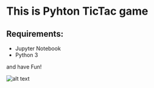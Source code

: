# This is Pyhton TicTac game 

## Requirements:

* Jupyter Notebook
* Python 3

and have Fun!



![alt text]()
